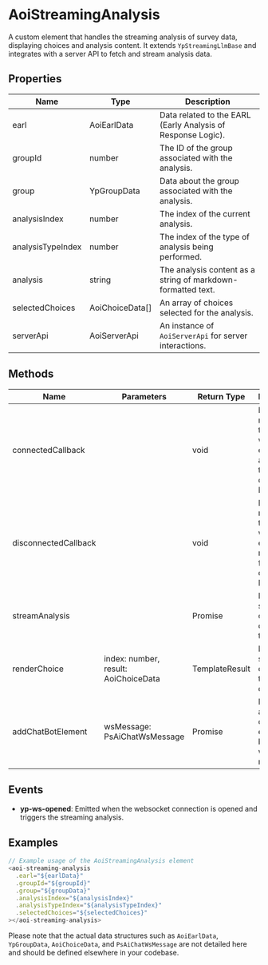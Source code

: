 # AoiStreamingAnalysis

A custom element that handles the streaming analysis of survey data, displaying choices and analysis content. It extends `YpStreamingLlmBase` and integrates with a server API to fetch and stream analysis data.

## Properties

| Name             | Type                        | Description                                                                 |
|------------------|-----------------------------|-----------------------------------------------------------------------------|
| earl             | AoiEarlData                 | Data related to the EARL (Early Analysis of Response Logic).                |
| groupId          | number                      | The ID of the group associated with the analysis.                           |
| group            | YpGroupData                 | Data about the group associated with the analysis.                          |
| analysisIndex    | number                      | The index of the current analysis.                                          |
| analysisTypeIndex| number                      | The index of the type of analysis being performed.                          |
| analysis         | string                      | The analysis content as a string of markdown-formatted text.                |
| selectedChoices  | AoiChoiceData[]             | An array of choices selected for the analysis.                              |
| serverApi        | AoiServerApi                | An instance of `AoiServerApi` for server interactions.                      |

## Methods

| Name               | Parameters                  | Return Type | Description                                                                 |
|--------------------|-----------------------------|-------------|-----------------------------------------------------------------------------|
| connectedCallback  |                             | void        | Lifecycle method that runs when the element is added to the document's DOM. |
| disconnectedCallback|                            | void        | Lifecycle method that runs when the element is removed from the document's DOM. |
| streamAnalysis     |                             | Promise<void>| Initiates the streaming of analysis data from the server.                   |
| renderChoice       | index: number, result: AoiChoiceData | TemplateResult | Renders a single choice from the analysis data.                            |
| addChatBotElement  | wsMessage: PsAiChatWsMessage| Promise<void>| Handles the addition of chatbot elements based on websocket messages.      |

## Events

- **yp-ws-opened**: Emitted when the websocket connection is opened and triggers the streaming analysis.

## Examples

```typescript
// Example usage of the AoiStreamingAnalysis element
<aoi-streaming-analysis
  .earl="${earlData}"
  .groupId="${groupId}"
  .group="${groupData}"
  .analysisIndex="${analysisIndex}"
  .analysisTypeIndex="${analysisTypeIndex}"
  .selectedChoices="${selectedChoices}"
></aoi-streaming-analysis>
```

Please note that the actual data structures such as `AoiEarlData`, `YpGroupData`, `AoiChoiceData`, and `PsAiChatWsMessage` are not detailed here and should be defined elsewhere in your codebase.